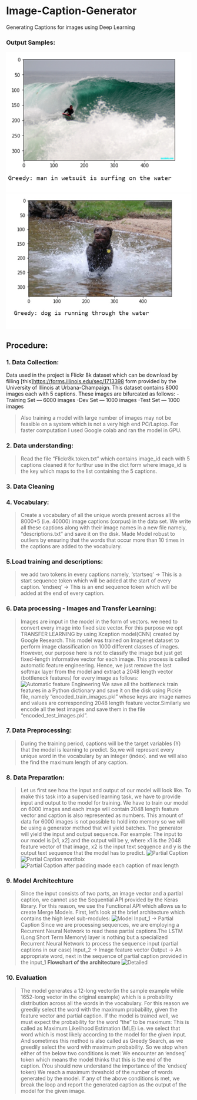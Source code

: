 # Image-Caption-Generator
Generating Captions for images using Deep Learning

### Output Samples:

![alt text](https://github.com/PriyaJ28/Image-Caption-Generator/blob/master/Untitled2.jpg?raw=true)
![alt text](https://github.com/PriyaJ28/Image-Caption-Generator/blob/master/Untitled3.jpg?raw=true)

## Procedure:
### 1. Data Collection:
Data used in the project is Flickr 8k dataset which can be download by filling [this]https://forms.illinois.edu/sec/1713398 form provided by the University of Illinois at Urbana-Champaign.
This dataset contains 8000 images each with 5 captions.
These images are bifurcated as follows:
-Training Set — 6000 images
-Dev Set — 1000 images
-Test Set — 1000 images
>Also training a model with large number of images may not be feasible on a system which is not a very high end PC/Laptop. For faster computation I used Google colab and ran the model in GPU.
### 2. Data understanding:
>Read the file “Flickr8k.token.txt” which contains image_id each with 5 captions cleaned it for furthur use in the dict form where image_id is the key which maps to the list containing the 5 captions.
### 3. Data Cleaning
### 4. Vocabulary: 
>Create a vocabulary of all the unique words present across all the 8000*5 (i.e. 40000) image captions (corpus) in the data set.
We write all these captions along with their image names in a new file namely, “descriptions.txt” and save it on the disk.
Made Model robust to outliers by ensuring that the words that occur more than 10 times in the captions are added to the vocabulary.
### 5.Load training and descriptions:
>we add two tokens in every captions namely,
‘startseq’ -> This is a start sequence token which will be added at the start of every caption.
‘endseq’ -> This is an end sequence token which will be added at the end of every caption.
### 6. Data processing  - Images and Transfer Learning:
>Images are imput in the model in the form of vectors. we need to convert every image into fixed size vector. For this purpose we opt TRANSFER LEARNING by using Xception model(CNN) created by Google Research.
This model was trained on Imagenet dataset to perform image classification on 1000 different classes of images. However, our purpose here is not to classify the image but just get fixed-length informative vector for each image. This process is called automatic feature engineering.
Hence, we just remove the last softmax layer from the model and extract a 2048 length vector (bottleneck features) for every image as follows:
![Automatic feature Engineering](https://miro.medium.com/max/2000/1*9VoYufkvd-hBxK3p2NEWmw.png)
We save all the bottleneck train features in a Python dictionary and save it on the disk using Pickle file, namely “encoded_train_images.pkl” whose keys are image names and values are corresponding 2048 length feature vector.Similarly we encode all the test images and save them in the file “encoded_test_images.pkl”.
### 7. Data Preprocessing:
>During the training period, captions will be the target variables (Y) that the model is learning to predict. So,we will represent every unique word in the vocabulary by an integer (index). and we will also the find the maximum length of any caption.
### 8. Data Preparation:
>Let us first see how the input and output of our model will look like. To make this task into a supervised learning task, we have to provide input and output to the model for training. We have to train our model on 6000 images and each image will contain 2048 length feature vector and caption is also represented as numbers. This amount of data for 6000 images is not possible to hold into memory so we will be using a generator method that will yield batches.
>The generator will yield the input and output sequence.
For example:
The input to our model is [x1, x2] and the output will be y, where x1 is the 2048 feature vector of that image, x2 is the input text sequence and y is the output text sequence that the model has to predict.
![Partial Caption](https://miro.medium.com/max/1400/1*ME49hZnlJDtkA4cWtZjKNg.jpeg)
![Partial Caption wordtoix](https://miro.medium.com/max/1032/1*6G1eDpwq11eRY4rhD0yXPg.jpeg)
![Partial Caption after padding made each caption of max length](https://miro.medium.com/max/1032/1*gefPePe1I2-9pryw3axP1A.jpeg)
### 9. Model Architechture
>Since the input consists of two parts, an image vector and a partial caption, we cannot use the Sequential API provided by the Keras library. For this reason, we use the Functional API which allows us to create Merge Models.
First, let’s look at the brief architecture which contains the high level sub-modules:
![Model](https://miro.medium.com/max/2000/1*rfYN2EELhLvp2Van3Jo-Yw.jpeg)
Input_1 -> Partial Caption
Since we are processing sequences, we are employing a Recurrent Neural Network to read these partial captions.The LSTM (Long Short Term Memory) layer is nothing but a specialized Recurrent Neural Network to process the sequence input (partial captions in our case)
Input_2 -> Image feature vector
Output -> An appropriate word, next in the sequence of partial caption provided in the input_1
**Flowchart of the architecture**
![Detailed](https://miro.medium.com/max/2000/1*VGzSnYhyhpAAmGkSyOfeig.png)
### 10. Evaluation
>The model generates a 12-long vector(in the sample example while 1652-long vector in the original example) which is a probability distribution across all the words in the vocabulary. For this reason we greedily select the word with the maximum probability, given the feature vector and partial caption.
If the model is trained well, we must expect the probability for the word “the” to be maximum:
This is called as Maximum Likelihood Estimation (MLE) i.e. we select that word which is most likely according to the model for the given input. And sometimes this method is also called as Greedy Search, as we greedily select the word with maximum probability.
So we stop when either of the below two conditions is met:
We encounter an ‘endseq’ token which means the model thinks that this is the end of the caption. (You should now understand the importance of the ‘endseq’ token)
We reach a maximum threshold of the number of words generated by the model.
If any of the above conditions is met, we break the loop and report the generated caption as the output of the model for the given image. 
